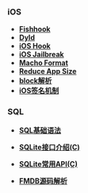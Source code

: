 ### iOS

- [**Fishhook**](https://github.com/gaonian/HexoDocument/blob/master/iOS/fishHook.md)
- [**Dyld**](https://github.com/gaonian/HexoDocument/blob/master/iOS/dyld.md)
- [**iOS Hook**](https://github.com/gaonian/HexoDocument/blob/master/iOS/iOSHook.md)
- [**iOS Jailbreak**](https://github.com/gaonian/HexoDocument/blob/master/iOS/iOSJailBreak.md)
- [**Macho Format**](https://github.com/gaonian/HexoDocument/blob/master/iOS/machoFormat.md)
- [**Reduce App Size**](https://github.com/gaonian/HexoDocument/blob/master/iOS/reduceApp.md)
- [**block解析**](https://github.com/gaonian/HexoDocument/blob/master/iOS/block.md)
- [**iOS签名机制**](https://github.com/gaonian/HexoDocument/blob/master/iOS/iOS_Sign.md)



### SQL

- [**SQL基础语法**](https://github.com/gaonian/HexoDocument/blob/master/iOS/SQLite/sql.md)

- [**SQLite接口介绍(C)**](https://github.com/gaonian/HexoDocument/blob/master/iOS/SQLite/SQLite接口介绍(C).md)

- [**SQLite常用API(C)**](https://github.com/gaonian/HexoDocument/blob/master/iOS/SQLite/SQLite%E5%B8%B8%E7%94%A8API(C).md)

- [**FMDB源码解析**](https://github.com/gaonian/HexoDocument/blob/master/iOS/SQLite/FMDB%E6%BA%90%E7%A0%81%E8%A7%A3%E6%9E%90.md)

  

